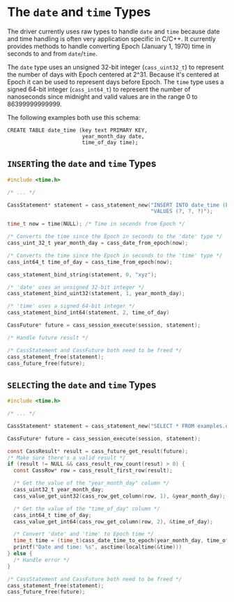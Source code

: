 # The `date` and `time` Types

The driver currently uses raw types to handle `date` and `time` because date
and time handling is often very application specific in C/C++. It currently
provides methods to handle converting Epoch (January 1, 1970) time in seconds
to and from `date`/`time`.

The `date` type uses an unsigned 32-bit integer (`cass_uint32_t`) to
represent the number of days with Epoch centered at 2^31.
Because it's centered at Epoch it can be used to represent days before Epoch.
The `time` type uses a signed 64-bit integer (`cass_int64_t`) to
represent the number of nanoseconds since midnight and valid values are in the
range 0 to 86399999999999.


The following examples both use this schema:

```cql
CREATE TABLE date_time (key text PRIMARY KEY,
                        year_month_day date,
                        time_of_day time);
```

## `INSERT`ing the `date` and `time` Types

```c
#include <time.h>

/* ... */

CassStatement* statement = cass_statement_new("INSERT INTO date_time (key, year_month_day, time_of_day) "
                                              "VALUES (?, ?, ?)");

time_t now = time(NULL); /* Time in seconds from Epoch */

/* Converts the time since the Epoch in seconds to the 'date' type */
cass_uint_32_t year_month_day = cass_date_from_epoch(now);

/* Converts the time since the Epoch in seconds to the 'time' type */
cass_int64_t time_of_day = cass_time_from_epoch(now);

cass_statement_bind_string(statement, 0, "xyz");

/* 'date' uses an unsigned 32-bit integer */
cass_statement_bind_uint32(statement, 1, year_month_day);

/* 'time' uses a signed 64-bit integer */
cass_statement_bind_int64(statement, 2, time_of_day)

CassFuture* future = cass_session_execute(session, statement);

/* Handle future result */

/* CassStatement and CassFuture both need to be freed */
cass_statement_free(statement);
cass_future_free(future);
```

## `SELECT`ing the `date` and `time` Types

```c
#include <time.h>

/* ... */

CassStatement* statement = cass_statement_new("SELECT * FROM examples.date_time WHERE key = ?");

CassFuture* future = cass_session_execute(session, statement);

const CassResult* result = cass_future_get_result(future);
/* Make sure there's a valid result */
if (result != NULL && cass_result_row_count(resut) > 0) {
  const CassRow* row = cass_result_first_row(result);

  /* Get the value of the "year_month_day" column */
  cass_uint32_t year_month_day;
  cass_value_get_uint32(cass_row_get_column(row, 1), &year_month_day);

  /* Get the value of the "time_of_day" column */
  cass_int64_t time_of_day;
  cass_value_get_int64(cass_row_get_column(row, 2), &time_of_day);

  /* Convert 'date' and 'time' to Epoch time */
  time_t time = (time_t)cass_date_time_to_epoch(year_month_day, time_of_day);
  printf("Date and time: %s", asctime(localtime(&time)))
} else {
  /* Handle error */
}

/* CassStatement and CassFuture both need to be freed */
cass_statement_free(statement);
cass_future_free(future);
```
